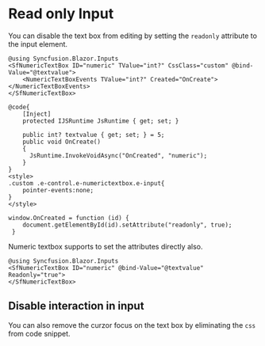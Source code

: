 # Read only Input

You can disable the text box from editing by setting the `readonly` attribute to the input element.

```cshtml
@using Syncfusion.Blazor.Inputs
<SfNumericTextBox ID="numeric" TValue="int?" CssClass="custom" @bind-Value="@textvalue">
    <NumericTextBoxEvents TValue="int?" Created="OnCreate"></NumericTextBoxEvents>
</SfNumericTextBox>

@code{
    [Inject]
    protected IJSRuntime JsRuntime { get; set; }

    public int? textvalue { get; set; } = 5;
    public void OnCreate()
    {
      JsRuntime.InvokeVoidAsync("OnCreated", "numeric");
    }
}
<style>
.custom .e-control.e-numerictextbox.e-input{
    pointer-events:none;
}
</style>
```
```
window.OnCreated = function (id) { 
    document.getElementById(id).setAttribute("readonly", true); 
 } 
 ```
Numeric textbox supports to set the attributes directly also.

```cshtml
@using Syncfusion.Blazor.Inputs
<SfNumericTextBox ID="numeric" @bind-Value="@textvalue" Readonly="true">
</SfNumericTextBox>
```

## Disable interaction in input

You can also remove the curzor focus on the text box by eliminating the `css` from code snippet.